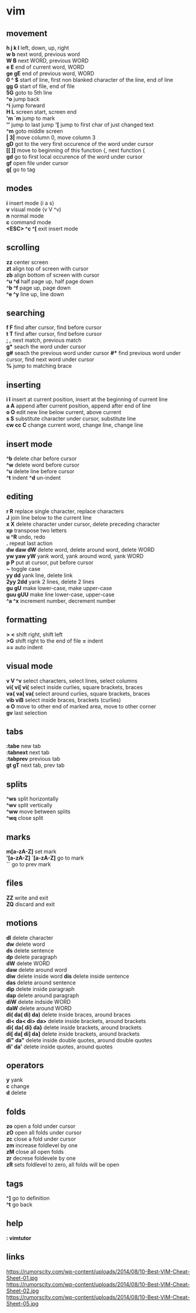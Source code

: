 # vim

## movement
**h j k l** left, down, up, right  
**w b** next word, previous word  
**W B** next WORD, previous WORD  
**e E** end of current word, WORD  
**ge gE** end of previous word, WORD  
**0 ^ $** start of line, first non blanked character of the line, end of line  
**gg G** start of file, end of file  
**5G** goto to 5th line  
**^o** jump back  
**^i** jump forward  
**H L** screen start, screen end  
**'m \`m** jump to mark  
**''** jump to last jump
**'\[** jump to first char of just changed text  
**^m** goto middle screen  
**| 3|** move column 0, move column 3  
**gD** got to the very first occurence of the word under cursor   
**\[\[ \]\]** move to beginning of this function {, next function {   
**gd** go to first local occurence of the word under cursor   
**gf** open file under cursor  
**g\[** go to tag  

## modes
**i** insert mode (i a s)  
**v** visual mode (v V ^v)  
**n** normal mode  
**c** command mode  
__<ESC\> ^c ^\[__ exit insert mode  

## scrolling
**zz** center screen  
**zt** align top of screen with cursor  
**zb** align bottom of screen with cursor  
**^u ^d** half page up, half page down  
**^b ^f** page up, page down  
**^e ^y** line up, line down  

## searching
**f F** find after cursor, find before cursor  
**t T** find after cursor, find before cursor   
**; ,** next match, previous match  
__g\*__ seach the word under cursor  
__g\#__ seach the previous word under cursor 
__#\*__ find previous word under cursor, find next word under cursor  
**%** jump to matching brace 


## inserting
**i I** insert at current position, insert at the beginning of current line  
**a A** append after current position, append after end of line  
**o O** edit new line below current, above current  
**s S** substitute character under cursor, substitute line  
**cw cc C** change current word, change line, change line  

## insert mode
**^b** delete char before cursor  
**^w** delete word before cursor  
**^u** delete line before cursor  
**^t** indent
**^d** un-indent


## editing
**r R** replace single character, replace characters  
**J** join line below to the current line  
**x X** delete character under cursor, delete preceding character  
**xp** transpose two letters  
**u ^R** undo, redo  
**.** repeat last action  
**dw daw dW** delete word, delete around word, delete WORD  
**yw yaw yW** yank word, yank around word, yank WORD  
**p P** put at cursor, put before cursor  
**~** toggle case  
**yy dd** yank line, delete link  
**2yy 2dd** yank 2 lines, delete 2 lines  
**gu gU** make lower-case, make upper-case  
**guu gUU** make line lower-case, upper-case  
**^a ^x** increment number, decrement number  

## formatting
**> <** shift right, shift left  
**>G** shift right to the end of file 
**=** indent  
**==** auto indent  

## visual mode
**v V ^v** select characters, select lines, select columns  
**vi{ vi[ vi(** select inside curlies, square brackets, braces  
**va{ va[ va(** select around curlies, square brackets, braces  
**vib viB** select inside braces, brackets (curlies)  
**o O** move to other end of marked area, move to other corner  
**gv** last selection  


## tabs
**:tabe** new tab  
**:tabnext** next tab  
**:tabprev** previous tab  
**gt gT** next tab, prev tab  

## splits
**^ws** split horizontally  
**^wv** split vertically  
**^ww** move between splits  
**^wq** close split  

## marks
**m[a-zA-Z]** set mark  
**'[a-zA-Z] \`[a-zA-Z]** go to mark  
**\`\`** go to prev mark  

## files
**ZZ** write and exit  
**ZQ** discard and exit  

## motions
**dl** delete character  
**dw** delete word  
**ds** delete sentence  
**dp** delete paragraph  
**dW** delete WORD  
**daw** delete around word  
**diw** delete inside word 
**dis** delete inside sentence  
**das** delete around sentence  
**dip** delete inside paragraph  
**dap** delete around paragraph  
**diW** delete indside WORD  
**daW** delete around WORD  
**di( da( di) da)** delete inside braces, around braces  
**di< da< di> da>** delete inside brackets, around brackets  
**di{ da{ di} da}** delete inside brackets, around brackets  
**di[ da[ di] da]** delete inside brackets, around brackets  
**di" da"** delete inside double quotes, around double quotes  
**di' da'** delete inside quotes, around quotes  

## operators 
**y** yank  
**c** change  
**d** delete  

## folds
**zo** open a fold under cursor  
**zO** open all folds under cursor  
**zc** close a fold under cursor  
**zm** increase foldlevel by one  
**zM** close all open folds  
**zr** decrese foldevele by one  
**zR** sets foldlevel to zero, all folds will be open  

## tags 
**^]** go to definition  
**^t** go back  

## help
**: vimtutor**  

## links
https://rumorscity.com/wp-content/uploads/2014/08/10-Best-VIM-Cheat-Sheet-01.jpg  
https://rumorscity.com/wp-content/uploads/2014/08/10-Best-VIM-Cheat-Sheet-02.jpg  
https://rumorscity.com/wp-content/uploads/2014/08/10-Best-VIM-Cheat-Sheet-05.jpg  

